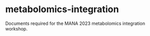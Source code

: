 # metabolomics-integration
 Documents required for the MANA 2023 metabolomics integration workshop.
